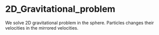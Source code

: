 # 2D_Gravitational_problem
We solve 2D gravitational problem in the sphere. Particles changes their velocities in the mirrored velocities.
